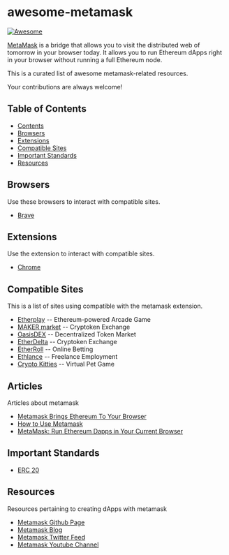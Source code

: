 # awesome-metamask
[![Awesome](https://cdn.rawgit.com/sindresorhus/awesome/d7305f38d29fed78fa85652e3a63e154dd8e8829/media/badge.svg)](https://github.com/sindresorhus/awesome)

[MetaMask](https://metamask.io/) is a bridge that allows you to visit the distributed web of tomorrow in your browser today. It allows you to run Ethereum dApps right in your browser without running a full Ethereum node.

This is a curated list of awesome metamask-related resources.

Your contributions are always welcome!

## Table of Contents
- [Contents](#table-of-contents)
- [Browsers](#browsers)
- [Extensions](#extensions)
- [Compatible Sites](#compatible-sites)
- [Important Standards](#important-standards)
- [Resources](#resources)

## Browsers
Use these browsers to interact with compatible sites.
- [Brave](https://brave.com/)

## Extensions
Use the extension to interact with compatible sites.
- [Chrome](https://chrome.google.com/webstore/detail/metamask/nkbihfbeogaeaoehlefnkodbefgpgknn)

## Compatible Sites
This is a list of sites using compatible with the metamask extension.
- [Etherplay](http://etherplay.io/) -- Ethereum-powered Arcade Game
- [MAKER market](https://mkr.market/) -- Cryptoken Exchange
- [OasisDEX](https://oasisdex.com/) -- Decentralized Token Market
- [EtherDelta](https://etherdelta.github.io) -- Cryptoken Exchange
- [EtherRoll](http://www.etheroll.com/) -- Online Betting
- [Ethlance](http://ethlance.com/) -- Freelance Employment
- [Crypto Kitties](https://www.cryptokitties.co) -- Virtual Pet Game

## Articles
Articles about metamask
- [Metamask Brings Ethereum To Your Browser](https://media.consensys.net/metamask-brings-ethereum-to-your-browser-a327f87c47ce#.o7so2saq4)
- [How to Use Metamask](https://www.cryptocompare.com/wallets/guides/how-to-use-metamask/)
- [MetaMask: Run Ethereum Dapps in Your Current Browser](https://www.ethnews.com/metamask-run-ethereum-dapps-in-your-current-browser)

## Important Standards
- [ERC 20](https://github.com/ethereum/EIPs/issues/20)

## Resources
Resources pertaining to creating dApps with metamask
- [Metamask Github Page](https://github.com/MetaMask/)
- [Metamask Blog](https://medium.com/metamask)
- [Metamask Twitter Feed](https://twitter.com/metamask_io)
- [Metamask Youtube Channel](https://www.youtube.com/channel/UCcizsiFcuxMrSWcPAuSNbuA)
